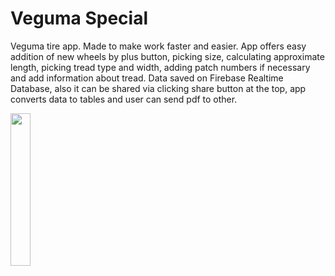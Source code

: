 # Veguma Special

Veguma tire app. Made to make work faster and easier. App offers easy addition of new wheels by plus button, picking size, calculating approximate length, picking tread type and width, adding patch numbers if necessary and add information about tread. Data saved on Firebase Realtime Database, also it can be shared via clicking share button at the top, app converts data to tables and user can send pdf to other.

<img src="https://github.com/OolaaPleur/veguma_special/assets/29483340/9ab2cb98-8f25-413c-ab08-c8e6fec16c5f" width=25% height=25%>
